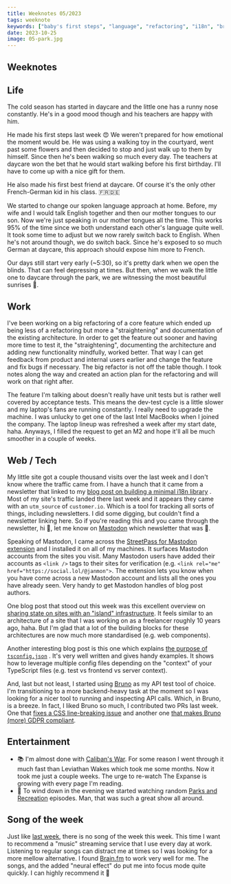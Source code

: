 ```yaml
---
title: Weeknotes 05/2023
tags: weeknote
keywords: ["baby's first steps", "language", "refactoring", "i18n", "bruno"]
date: 2023-10-25
image: 05-park.jpg
---
```


## Weeknotes

## Life

The cold season has started in daycare and the little one has a runny nose constantly. He's in a good mood though and his teachers are happy with him.

He made his first steps last week 😍 We weren't prepared for how emotional the moment would be. He was using a walking toy in the courtyard, went past some flowers and then decided to stop and just walk up to them by himself. Since then he's been walking so much every day. The teachers at daycare won the bet that he would start walking before his first birthday. I'll have to come up with a nice gift for them.

He also made his first best friend at daycare. Of course it's the only other French-German kid in his class. 🇫🇷🇩🇪

We started to change our spoken language approach at home. Before, my wife and I would talk English together and then our mother tongues to our son. Now we're just speaking in our mother tongues all the time. This works 95% of the time since we both understand each other's language quite well. It took some time to adjust but we now rarely switch back to English. When he's not around though, we do switch back. Since he's exposed to so much German at daycare, this approach should expose him more to French.

Our days still start very early (~5:30), so it's pretty dark when we open the blinds. That can feel depressing at times. But then, when we walk the little one to daycare through the park, we are witnessing the most beautiful sunrises 🌅.

## Work

I've been working on a big refactoring of a core feature which ended up being less of a refactoring but more a "straightening" and documentation of the existing architecture. In order to get the feature out sooner and having more time to test it, the "straightening", documenting the architecture and adding new functionality mindfully, worked better. That way I can get feedback from product and internal users earlier and change the feature and fix bugs if necessary. The big refactor is not off the table though. I took notes along the way and created an action plan for the refactoring and will work on that right after.

The feature I'm talking about doesn't really have unit tests but is rather well covered by acceptance tests. This means the dev-test cycle is a little slower and my laptop's fans are running constantly. I really need to upgrade the machine. I was unlucky to get one of the last Intel MacBooks when I joined the company. The laptop lineup was refreshed a week after my start date, haha. Anyways, I filled the request to get an M2 and hope it'll all be much smoother in a couple of weeks.

## Web / Tech

My little site got a couple thousand visits over the last week and I don't know where the traffic came from. I have a hunch that it came from a newsletter that linked to my [blog post on building a minimal i18n library](https://janmonschke.com/building-a-minimal-i18n-library/) . Most of my site's traffic landed there last week and it appears they came with an `utm_source` of `customer.io`. Which is a tool for tracking all sorts of things, including newsletters. I did some digging, but couldn't find a newsletter linking here. So if you're reading this and you came through the newsletter, hi 👋, let me know on [Mastodon](https://social.lol/@janmon/) which newsletter that was 🙂.

Speaking of Mastodon, I came across the [StreetPass for Mastodon extension](https://streetpass.social/) and I installed it on all of my machines. It surfaces Mastodon accounts from the sites you visit. Many Mastodon users have added their accounts as `<link />` tags to their sites for verification (e.g. `<link rel="me" href="https://social.lol/@janmon">`. The extension lets you know when you have come across a new Mastodon account and lists all the ones you have already seen. Very handy to get Mastodon handles of blog post authors.

One blog post that stood out this week was this excellent overview on [sharing state on sites with an "island" infrastructure](https://frontendatscale.com/blog/islands-architecture-state). It feels similar to an architecture of a site that I was working on as a freelancer roughly 10 years ago, haha. But I'm glad that a lot of the building blocks for these architectures are now much more standardised (e.g. web components).

Another interesting blog post is this one which explains [the purpose of `tsconfig.json`](https://kettanaito.com/blog/one-thing-nobody-explained-to-you-about-typescript) . It's very well written and gives handy examples. It shows how to leverage multiple config files depending on the "context" of your TypeScript files (e.g. test vs frontend vs server context).

And, last but not least, I started using [Bruno](https://www.usebruno.com/) as my API test tool of choice. I'm transitioning to a more backend-heavy task at the moment so I was looking for a nicer tool to running and inspecting API calls. Which, in Bruno, is a breeze. In fact, I liked Bruno so much, I contributed two PRs last week. One that [fixes a CSS line-breaking issue](https://github.com/usebruno/bruno/pull/694) and another one [that makes Bruno (more) GDPR compliant](https://github.com/usebruno/bruno/pull/750).

## Entertainment

- 📚 I'm almost done with [Caliban's War](https://en.wikipedia.org/wiki/Caliban%27s_War). For some reason I went through it much fast than Leviathan Wakes which took me some months. Now it took me just a couple weeks. The urge to re-watch The Expanse is growing with every page I'm reading.
- 🍿 To wind down in the evening we started watching random [Parks and Recreation](https://en.wikipedia.org/wiki/Parks_and_Recreation) episodes. Man, that was such a great show all around.

## Song of the week

Just like [last week](https://janmonschke.com/weeknotes/2023/04/), there is no song of the week this week. This time I want to recommend a "music" streaming service that I use every day at work. Listening to regular songs can distract me at times so I was looking for a more mellow alternative. I found [Brain.fm](https://brain.fm) to work very well for me. The songs, and the added "neural effect" do put me into focus mode quite quickly. I can highly recommend it 🎉
